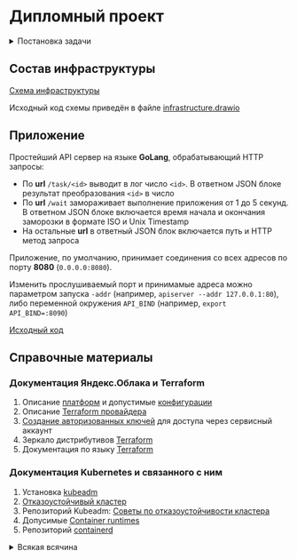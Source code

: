 # Дипломный проект

<details>
<summary>Постановка задачи</summary>

### Цели:

1. Подготовить облачную инфраструктуру на базе облачного провайдера Яндекс.Облако.
1. Запустить и сконфигурировать Kubernetes кластер.
1. Установить и настроить систему мониторинга.
1. Настроить и автоматизировать сборку тестового приложения с использованием Docker-контейнеров.
1. Настроить CI для автоматической сборки и тестирования.
1. Настроить CD для автоматического развёртывания приложения.

---
### Создание облачной инфраструктуры

Для начала необходимо подготовить облачную инфраструктуру в Яндекс.Облаке при помощи **Terraform**.

Предварительная подготовка к установке и запуску Kubernetes кластера.

1. Создайте сервисный аккаунт, который будет в дальнейшем использоваться **Terraform** для работы с инфраструктурой с необходимыми и достаточными правами. Не стоит использовать права суперпользователя
1. Подготовьте [backend](https://www.terraform.io/docs/language/settings/backends/index.html) для **Terraform**:  
   а. Рекомендуемый вариант: [Terraform Cloud](https://app.terraform.io/)  
   б. Альтернативный вариант: S3 bucket в созданном Яндекс.Облако аккаунте
1. Настройте [workspaces](https://www.terraform.io/docs/language/state/workspaces.html)  
   а. Рекомендуемый вариант: создайте два workspace: *stage* и *prod*. В случае выбора этого варианта все последующие шаги должны учитывать факт существования нескольких workspace.  
   б. Альтернативный вариант: используйте один workspace, назвав его *stage*. Пожалуйста, не используйте workspace, создаваемый **Terraform**-ом по-умолчанию (*default*).
1. Создайте VPC с подсетями в разных зонах доступности.
1. Убедитесь, что теперь вы можете выполнить команды `terraform destroy` и `terraform apply` без дополнительных ручных действий.
1. В случае использования [Terraform Cloud](https://app.terraform.io/) в качестве [backend](https://www.terraform.io/docs/language/settings/backends/index.html) убедитесь, что применение изменений успешно проходит, используя web-интерфейс Terraform cloud.

Ожидаемые результаты:

1. **Terraform** сконфигурирован и создание инфраструктуры посредством **Terraform** возможно без дополнительных ручных действий.
1. Полученная конфигурация инфраструктуры является предварительной, поэтому в ходе дальнейшего выполнения задания возможны изменения.

---
### Создание Kubernetes кластера

На этом этапе необходимо создать [Kubernetes](https://kubernetes.io/ru/docs/concepts/overview/what-is-kubernetes/)
кластер на базе предварительно созданной инфраструктуры.
Требуется обеспечить доступ к ресурсам из Интернета.

Это можно сделать двумя способами:

1. Рекомендуемый вариант: самостоятельная установка **Kubernetes** кластера.  
  а. При помощи **Terraform** подготовить как минимум 3 виртуальных машины **Compute Cloud** для создания **Kubernetes**-кластера. Тип виртуальной машины следует выбрать самостоятельно с учётом требовании к производительности и стоимости. Если в дальнейшем поймете, что необходимо сменить тип инстанса, используйте **Terraform** для внесения изменений.  
  б. Подготовить **ansible** конфигурации, можно воспользоваться, например [Kubespray](https://kubernetes.io/docs/setup/production-environment/tools/kubespray/)  
  в. Задеплоить **Kubernetes** на подготовленные ранее инстансы, в случае нехватки каких-либо ресурсов вы всегда можете создать их при помощи **Terraform**.
1. Альтернативный вариант: воспользуйтесь сервисом [Yandex Managed Service for Kubernetes](https://cloud.yandex.ru/services/managed-kubernetes)  
  а. С помощью terraform resource для [kubernetes](https://registry.terraform.io/providers/yandex-cloud/yandex/latest/docs/resources/kubernetes_cluster) создать региональный мастер kubernetes с размещением нод в разных 3 подсетях  
  б. С помощью terraform resource для [kubernetes node group](https://registry.terraform.io/providers/yandex-cloud/yandex/latest/docs/resources/kubernetes_node_group)

Ожидаемый результат:

1. Работоспособный **Kubernetes** кластер.
1. В файле `~/.kube/config` находятся данные для доступа к кластеру.
1. Команда `kubectl get pods --all-namespaces` отрабатывает без ошибок.

---
### Создание тестового приложения

Для перехода к следующему этапу необходимо подготовить тестовое приложение,
эмулирующее основное приложение разрабатываемое вашей компанией.

Способ подготовки:

1. Рекомендуемый вариант:  
   а. Создайте отдельный **git** репозиторий с простым **nginx** конфигом, который будет отдавать статические данные.  
   б. Подготовьте **Dockerfile** для создания образа приложения.  
1. Альтернативный вариант:  
   а. Используйте любой другой код, главное, чтобы был самостоятельно создан **Dockerfile**.

Ожидаемый результат:

1. **Git** репозиторий с тестовым приложением и **Dockerfile**.
1. Регистр с собранным **docker image**. В качестве регистра может быть [DockerHub](https://hub.docker.com/) или [Yandex Container Registry](https://cloud.yandex.ru/services/container-registry), созданный также с помощью **terraform**.

---
### Подготовка cистемы мониторинга и деплой приложения

Уже должны быть готовы конфигурации для автоматического создания облачной инфраструктуры и поднятия **Kubernetes** кластера.  
Теперь необходимо подготовить конфигурационные файлы для настройки нашего **Kubernetes** кластера.

Цель:
1. Задеплоить в кластер [prometheus](https://prometheus.io/), [grafana](https://grafana.com/), [alertmanager](https://github.com/prometheus/alertmanager), [экспортер](https://github.com/prometheus/node_exporter) основных метрик **Kubernetes**.
1. Задеплоить тестовое приложение, например, [nginx](https://www.nginx.com/) сервер отдающий статическую страницу.

Рекомендуемый способ выполнения:
1. Воспользовать пакетом [kube-prometheus](https://github.com/prometheus-operator/kube-prometheus), который уже включает в себя [Kubernetes оператор](https://operatorhub.io/) для [grafana](https://grafana.com/), [prometheus](https://prometheus.io/), [alertmanager](https://github.com/prometheus/alertmanager) и [node_exporter](https://github.com/prometheus/node_exporter). При желании можете собрать все эти приложения отдельно.
1. Для организации конфигурации использовать [qbec](https://qbec.io/), основанный на [jsonnet](https://jsonnet.org/). Обратите внимание на имеющиеся функции для интеграции **helm** конфигов и [helm charts](https://helm.sh/)
1. Если на первом этапе вы не воспользовались [Terraform Cloud](https://app.terraform.io/), то задеплойте в кластер [atlantis](https://www.runatlantis.io/) для отслеживания изменений инфраструктуры.

Альтернативный вариант:
1. Для организации конфигурации можно использовать [helm charts](https://helm.sh/)

Ожидаемый результат:
1. **Git** репозиторий с конфигурационными файлами для настройки **Kubernetes**.
2. **Http** доступ к **web** интерфейсу **grafana**.
3. Дашборды в **grafana** отображающие состояние **Kubernetes** кластера.
4. **Http** доступ к тестовому приложению.

---
### Установка и настройка CI/CD

Осталось настроить **CI/CD** систему для автоматической сборки **docker image** и деплоя приложения при изменении кода.

Цель:

1. Автоматическая сборка **docker образа** при коммите в репозиторий с тестовым приложением.
1. Автоматический деплой нового **docker** образа.

Можно использовать [teamcity](https://www.jetbrains.com/ru-ru/teamcity/), [jenkins](https://www.jenkins.io/), [GitLab CI](https://about.gitlab.com/stages-devops-lifecycle/continuous-integration/) или GitHub Actions.

Ожидаемый результат:

1. Интерфейс **CI/CD** сервиса доступен по **http**.
1. При любом коммите в репозиторие с тестовым приложением происходит сборка и отправка в регистр **Docker** образа.
1. При создании тега (например, `v1.0.0`) происходит сборка и отправка с соответствующим **label** в регистр, а также деплой соответствующего **Docker** образа в кластер **Kubernetes**.

---
### Что необходимо для сдачи задания?

1. Репозиторий с конфигурационными файлами **Terraform** и готовность продемонстрировать создание всех ресурсов с нуля.
1. Пример **pull request** с комментариями созданными **atlantis**'ом или снимки экрана из **Terraform Cloud**.
1. Репозиторий с конфигурацией **ansible**, если был выбран способ создания **Kubernetes** кластера при помощи **ansible**.
1. Репозиторий с **Dockerfile** тестового приложения и ссылка на собранный **docker image**.
1. Репозиторий с конфигурацией **Kubernetes** кластера.
1. Ссылка на тестовое приложение и веб интерфейс Grafana с данными доступа.
1. Все репозитории рекомендуется хранить на одном ресурсе (**github, gitlab**)

</details>

## Состав инфраструктуры

[Схема инфраструктуры](https://viewer.diagrams.net/?tags=%7B%7D&target=blank&highlight=0000ff&layers=1&nav=1&title=%D0%A1%D1%85%D0%B5%D0%BC%D0%B0%20%D0%B8%D0%BD%D1%84%D1%80%D0%B0%D1%81%D1%82%D1%80%D1%83%D0%BA%D1%82%D1%83%D1%80%D1%8B.drawio#R7ZxLb6s4FMc%2FTaSZRSvekGXT50hzpUpd3NFsKgecxApgZJyGO59%2BbMAhwU4Kt5CENF1QcrB5nP%2FP9rGxGZn3UfZMQLL4gQMYjgwtyEbmw8gwdG3ssX%2Fc8quweEZpmBMUlIkqwxv6D4qcpXWFApjuJKQYhxQlu0YfxzH06Y4NEILXu8lmONy9agLmUDK8%2BSCUrT9RQBfiKdzK%2FgLRfCGurDvj4kgEROLySdIFCPB6y2Q%2Bjsx7gjEt9qLsHobcecIvRb6nPUc3N0ZgTJtkSPyxNn0hS3f6L7n5ESfmP%2BbLjbi5DxCuyicu75b%2BEi4geBUHkJ9FH5mT9QJR%2BJYAnx9dM9GZbUGjsDws31V5ox%2BQUJhtmcq7fIY4gpT8YknKo%2BbYvrWLTCU04i7XlQKWVtoWW97fJASl6vPNySvHsJ3SNy38pI8H4SdH4Sj9uI7yOnZUCKYwfMUpogjHzOYzh0HCDnBHIVZQ%2F64liFAQ8CtNQIjmyhx35YFNyg7EEDn2E2valpBrWwrH7k0KSYlXgjN2Xidk155MCdub8723txeWbvSgjcY6307Yvj7y9Hxr5BYv3z7m2wf5DH9MQcrd%2F6ek9T6VpphSHLGs6RJSn7tI45KlSVGJz1DGAdkGoa4exZyUlBK8hPc4xEzhhxjHSuXxioYoZslEI8EvxirkhN9llM1523XrI0pQdptwJ72nkHzkWbtgw6oXVFvBh%2Buo8Bj3RYchl1MOgFdKXElv5%2FuasG8scrkentbzEE87qgAsUY6FxKZCYk8lsWv3JLHcZjGnMB%2FyjK8hYO6TC%2FJHdLNcTeGN3rwob6rR35a3OsMhhUnhslYC%2BziKQBy8b%2BioNychnNFuANCl5lgfKxCwlaXc6asNkOO75gyYl1CdSwR0Uda9utSmdXqp5fa%2BudRGc6lLoX5X54qU%2FqXeGzt2wYBTZ0ARfB8bAblR%2F4nJEpIDyluXUdFnMAZJUoVt%2FdXzcjSnKvuOLLs37kt2s73sziXU7XXRO1DXsaVOtXdqea328tqXUJ9%2FVqa7rM4dKXpz3BPLbkuyPyPK1FPLHgEUt4naz7dUBzBdsnO%2Fr%2BG0G21dKVpzTYW2R%2B1%2B646sLgEzEANZ3r%2FiWbjKHiYHhG8Rv31n4W3DEJYTSu9K0vM626c8Z6IeopsjGvKSr5EVc%2BSemj8n4SI6bcHC77ZZl4M2ZY9NUb%2F3NwAnR22ScjAO7vhLLO7HEKQp8nN3A0Jl85ZM1QC7dsh9KV4RHx4itUjHrjeH9NCjFOlgsPMuTRZjy9W24q2EsBEYAoo%2Bdt%2FAqfxfXuEVI%2FZkB96LWPUx9uLJy3zG1juz2qksRaxfO1XhHOlUORKbR%2F8CJXLwd3aU2A0x0a%2BY9IaJHCyeHSZNKXGumPSGiRx1nh0mbkNOxldMesNEjlAHi4l4A3LlpAdOGkz2GAwn1%2BikN04s%2BdVUM05OGq26VyB6A6Jd37ccUghAuthMG%2BsDjcYh6tm3KW53aNSnCvaNRrsObys08hcIE%2BAv57ldjFiNDNNhf09PX6JnfDHwDLheade%2FOVK90piMawjSHxntujSfkMHtr4BSSOLcYmjmZhxcLBMwTkGQcSWoN4LadXaGSpB5Jag3ghosIrkAgqwrQX0RJO58mASJyPcCKqHh9q%2FsdmMxvSC0vx%2F2lP99jTKrKWVn3xEbMGXGpVNmXAxlA24OOx1GPHpz2Hi48doc9odQp8ONR0eocVt39kNLA0ao3dybc0OocUN29ggNuCFTjVuXU3zFDN98eba7sw6%2FWKtfLN2fWOLQ9tJ9tjVz%2B9NWlkfF8n5DuxNXZE9QXbQOMoUZ3QVWOft3hsLwswnBexeHqb4I0RD3Fl%2FPkGug4ucWvp4KX3M%2FqV%2BaD2yrRqiPzMDkezHgatKSbcVir%2BNSoBplPjIF99%2Bdgs03c7qngP2sPvlUNB%2FVh7PMx%2F8B)

Исходный код схемы приведён в файле [infrastructure.drawio](./schema_source/infrastructure.drawio)

## Приложение

Простейший API сервер на языке **GoLang**, обрабатывающий HTTP запросы:
  - По **url** `/task/<id>` выводит в лог число `<id>`. В ответном JSON блоке результат преобразования `<id>` в число
  - По **url** `/wait` замораживает выполнение приложения от 1 до 5 секунд. В ответном JSON блоке включается время начала и окончания заморозки в формате ISO и Unix Timestamp
  - На остальные **url** в ответный JSON блок включается путь и HTTP метод запроса

Приложение, по умолчанию, принимает соединения со всех адресов по порту **8080** (`0.0.0.0:8080`).

Изменить прослушиваемый порт и принимамые адреса можно
параметром запуска `-addr` (например, `apiserver --addr 127.0.0.1:80`),
либо переменной окружения `API_BIND` (например, `export API_BIND=:8090`)

[Исходный код](./app_source/apiserver.go)




## Справочные материалы

### Документация Яндекс.Облака и Terraform
1. Описание [платформ](https://cloud.yandex.ru/docs/compute/concepts/vm-platforms) и допустимые [конфигурации](https://cloud.yandex.ru/docs/compute/concepts/performance-levels)
1. Описание [Terraform провайдера](https://terraform-provider.yandexcloud.net//index)
1. [Создание авторизованных ключей](https://cloud.yandex.ru/docs/iam/operations/authorized-key/create) для доступа через сервисный аккаунт
1. Зеркало дистрибутивов [Terraform](https://hashicorp-releases.yandexcloud.net/terraform/)
1. Документация по языку [Terraform](https://developer.hashicorp.com/terraform/language)

### Документация Kubernetes и связанного с ним
1. Установка [kubeadm](https://kubernetes.io/docs/setup/production-environment/tools/kubeadm/install-kubeadm/)
1. [Отказоустойчивый кластер](https://kubernetes.io/docs/setup/production-environment/tools/kubeadm/high-availability/)
1. Репозиторий Kubeadm: [Советы по отказоустойчивости кластера](https://github.com/kubernetes/kubeadm/blob/main/docs/ha-considerations.md#options-for-software-load-balancing)
1. Допусимые [Container runtimes](https://kubernetes.io/docs/setup/production-environment/container-runtimes/)
1. Репозиторий [containerd](https://github.com/containerd/containerd/blob/main/docs/getting-started.md)

<details>
<summary>Всякая всячина</summary>

### Подсказки разной степени полезности
1. Статья: [How to Install Kubernetes Cluster on Debian 11 with Kubeadm](https://www.linuxtechi.com/install-kubernetes-cluster-on-debian/)
1. Статья: [Install Kubernetes Cluster with Ansible on Ubuntu in 5 minutes](https://www.linuxsysadmins.com/install-kubernetes-cluster-with-ansible/)
1. Статья: [Разворачиваем кластер Kubernetes на Debian](https://unlix.ru/разворачиваем-кластер-kubernetes-на-debian/)
1. Статья: [Бекенды для хранения состояния Terraform](https://ru.hexlet.io/courses/terraform-basics/lessons/remote-state/theory_unit)

### Полезные команды

Получение хэша сертификата
```console
openssl x509 -pubkey -in /etc/kubernetes/pki/ca.crt \
    | openssl rsa -pubin -outform der 2>/dev/null \
    | openssl dgst -sha256 -hex | sed 's/^.* //'
```

</details>
